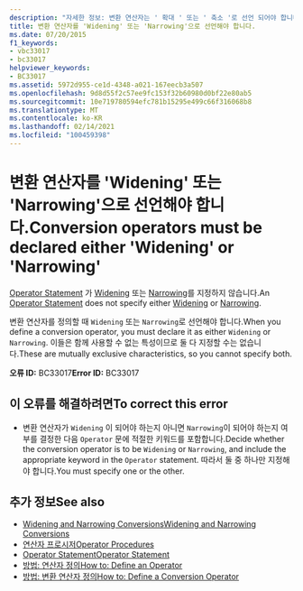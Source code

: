 ```yaml
---
description: "자세한 정보: 변환 연산자는 ' 확대 ' 또는 ' 축소 '로 선언 되어야 합니다."
title: 변환 연산자를 'Widening' 또는 'Narrowing'으로 선언해야 합니다.
ms.date: 07/20/2015
f1_keywords:
- vbc33017
- bc33017
helpviewer_keywords:
- BC33017
ms.assetid: 5972d955-ce1d-4348-a021-167eecb3a507
ms.openlocfilehash: 9d8d55f2c57ee9fc153f32b60980d0bf22e80ab5
ms.sourcegitcommit: 10e719780594efc781b15295e499c66f316068b8
ms.translationtype: MT
ms.contentlocale: ko-KR
ms.lasthandoff: 02/14/2021
ms.locfileid: "100459398"
---
```

# <a name="conversion-operators-must-be-declared-either-widening-or-narrowing"></a><span data-ttu-id="1c170-103">변환 연산자를 'Widening' 또는 'Narrowing'으로 선언해야 합니다.</span><span class="sxs-lookup"><span data-stu-id="1c170-103">Conversion operators must be declared either 'Widening' or 'Narrowing'</span></span>

<span data-ttu-id="1c170-104">[Operator Statement](../language-reference/statements/operator-statement.md) 가 [Widening](../language-reference/modifiers/widening.md) 또는 [Narrowing](../language-reference/modifiers/narrowing.md)를 지정하지 않습니다.</span><span class="sxs-lookup"><span data-stu-id="1c170-104">An [Operator Statement](../language-reference/statements/operator-statement.md) does not specify either [Widening](../language-reference/modifiers/widening.md) or [Narrowing](../language-reference/modifiers/narrowing.md).</span></span>  
  
 <span data-ttu-id="1c170-105">변환 연산자를 정의할 때 `Widening` 또는 `Narrowing`로 선언해야 합니다.</span><span class="sxs-lookup"><span data-stu-id="1c170-105">When you define a conversion operator, you must declare it as either `Widening` or `Narrowing`.</span></span> <span data-ttu-id="1c170-106">이들은 함께 사용할 수 없는 특성이므로 둘 다 지정할 수는 없습니다.</span><span class="sxs-lookup"><span data-stu-id="1c170-106">These are mutually exclusive characteristics, so you cannot specify both.</span></span>  
  
 <span data-ttu-id="1c170-107">**오류 ID:** BC33017</span><span class="sxs-lookup"><span data-stu-id="1c170-107">**Error ID:** BC33017</span></span>  
  
## <a name="to-correct-this-error"></a><span data-ttu-id="1c170-108">이 오류를 해결하려면</span><span class="sxs-lookup"><span data-stu-id="1c170-108">To correct this error</span></span>  
  
- <span data-ttu-id="1c170-109">변환 연산자가 `Widening` 이 되어야 하는지 아니면 `Narrowing`이 되어야 하는지 여부를 결정한 다음 `Operator` 문에 적절한 키워드를 포함합니다.</span><span class="sxs-lookup"><span data-stu-id="1c170-109">Decide whether the conversion operator is to be `Widening` or `Narrowing`, and include the appropriate keyword in the `Operator` statement.</span></span> <span data-ttu-id="1c170-110">따라서 둘 중 하나만 지정해야 합니다.</span><span class="sxs-lookup"><span data-stu-id="1c170-110">You must specify one or the other.</span></span>  
  
## <a name="see-also"></a><span data-ttu-id="1c170-111">추가 정보</span><span class="sxs-lookup"><span data-stu-id="1c170-111">See also</span></span>

- [<span data-ttu-id="1c170-112">Widening and Narrowing Conversions</span><span class="sxs-lookup"><span data-stu-id="1c170-112">Widening and Narrowing Conversions</span></span>](../programming-guide/language-features/data-types/widening-and-narrowing-conversions.md)
- [<span data-ttu-id="1c170-113">연산자 프로시저</span><span class="sxs-lookup"><span data-stu-id="1c170-113">Operator Procedures</span></span>](../programming-guide/language-features/procedures/operator-procedures.md)
- [<span data-ttu-id="1c170-114">Operator Statement</span><span class="sxs-lookup"><span data-stu-id="1c170-114">Operator Statement</span></span>](../language-reference/statements/operator-statement.md)
- [<span data-ttu-id="1c170-115">방법: 연산자 정의</span><span class="sxs-lookup"><span data-stu-id="1c170-115">How to: Define an Operator</span></span>](../programming-guide/language-features/procedures/how-to-define-an-operator.md)
- [<span data-ttu-id="1c170-116">방법: 변환 연산자 정의</span><span class="sxs-lookup"><span data-stu-id="1c170-116">How to: Define a Conversion Operator</span></span>](../programming-guide/language-features/procedures/how-to-define-a-conversion-operator.md)
